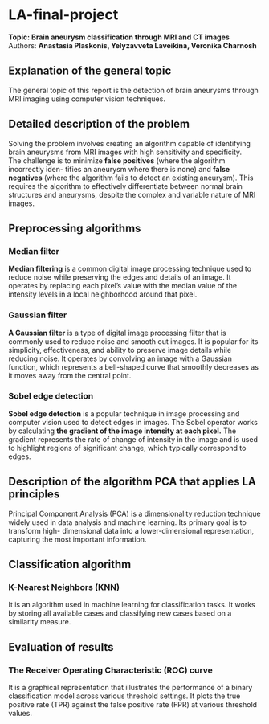 # LA-final-project
**Topic: Brain aneurysm classification through MRI and CT images**\
Authors: **Anastasia Plaskonis, Yelyzavveta Laveikina, Veronika Charnosh**
## Explanation of the general topic
The general topic of this report is the detection of brain aneurysms through MRI imaging using computer vision techniques.
## Detailed description of the problem
Solving the problem involves creating an algorithm capable of identifying brain aneurysms from MRI images with high sensitivity and specificity.\
The challenge is to minimize **false positives** (where the algorithm incorrectly iden- tifies an aneurysm where there is none) and **false negatives** (where the algorithm fails to detect an existing aneurysm). This requires the algorithm to effectively differentiate between normal brain structures and aneurysms, despite the complex and variable nature of MRI images.
## Preprocessing algorithms
### Median filter
**Median filtering** is a common digital image processing technique used to reduce noise while preserving the edges and details of an image. It operates by replacing each pixel’s value with the median value of the intensity levels in a local neighborhood around that pixel.
### Gaussian filter
**A Gaussian filter** is a type of digital image processing filter that is commonly used to reduce noise and smooth out images. It is popular for its simplicity, effectiveness, and ability to preserve image details while reducing noise. It operates by convolving an image with a Gaussian function, which represents a bell-shaped curve that smoothly decreases as it moves away from the central point.
### Sobel edge detection
**Sobel edge detection** is a popular technique in image processing and computer vision used to detect edges in images. The Sobel operator works by calculating **the gradient of the image intensity at each pixel.**
The gradient represents the rate of change of intensity in the image and is used to highlight regions of significant change, which typically correspond to edges.
## Description of the algorithm PCA that applies LA principles
Principal Component Analysis (PCA) is a dimensionality reduction technique widely used in data analysis and machine learning. Its primary goal is to transform high- dimensional data into a lower-dimensional representation, capturing the most important information.
## Classification algorithm
### K-Nearest Neighbors (KNN) 
It is an algorithm used in machine learning for classification tasks. It works by storing all available cases and classifying new cases based on a similarity measure. 
## Evaluation of results
### The Receiver Operating Characteristic (ROC) curve
It is a graphical representation that illustrates the performance of a binary classification model across various threshold settings. It plots the true positive rate (TPR) against the false positive rate (FPR) at various threshold values.





